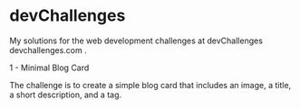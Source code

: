 # devChallenges
My solutions for the web development challenges at devChallenges devchallenges.com .

1 - Minimal Blog Card

  The challenge is to create a simple blog card that includes an image, a title, a short description, and a tag.
